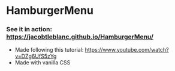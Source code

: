 # HamburgerMenu

### See it in action: https://jacobtleblanc.github.io/HamburgerMenu/

- Made following this tutorial: https://www.youtube.com/watch?v=DZg6UfS5zYg
- Made with vanilla CSS
